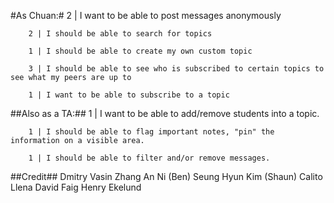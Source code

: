 #As Chuan:#
		2 | I want to be able to post messages anonymously 
		
		2 | I should be able to search for topics
		
		1 | I should be able to create my own custom topic
		
		3 | I should be able to see who is subscribed to certain topics to see what my peers are up to
		
		1 | I want to be able to subscribe to a topic 
		

##Also as a TA:##
		1 | I want to be able to add/remove students into a topic.
		
		1 | I should be able to flag important notes, "pin" the information on a visible area.
		
		1 | I should be able to filter and/or remove messages.

##Credit##
	Dmitry Vasin
	Zhang An Ni (Ben)
	Seung Hyun Kim (Shaun)
	Calito Llena
	David Faig
	Henry Ekelund
